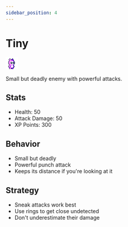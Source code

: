 ```yaml
---
sidebar_position: 4
---
```


# Tiny

![Tiny](../images/tiny.gif)

Small but deadly enemy with powerful attacks.

## Stats
- Health: 50
- Attack Damage: 50
- XP Points: 300

## Behavior
- Small but deadly
- Powerful punch attack
- Keeps its distance if you're looking at it

## Strategy
- Sneak attacks work best
- Use rings to get close undetected
- Don't underestimate their damage